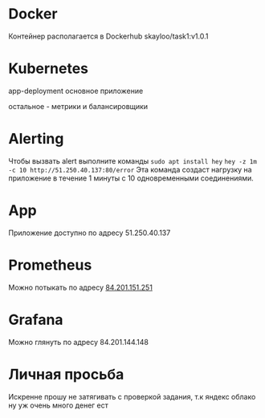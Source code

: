 # Docker 

Контейнер располагается в Dockerhub skayloo/task1:v1.0.1

# Kubernetes

app-deployment основное приложение

остальное - метрики и балансировщики

# Alerting
Чтобы вызвать alert выполните команды
```sudo apt install hey```
```hey -z 1m -c 10 http://51.250.40.137:80/error```
Эта команда создаст нагрузку на приложение в течение 1 минуты с 10 одновременными соединениями.

# App
Приложение доступно по адресу 51.250.40.137

# Prometheus
Можно потыкать по адресу [84.201.151.251](http://84.201.151.251/targets?search=)

# Grafana
Можно глянуть по адресу 84.201.144.148

# Личная просьба
Искренне прошу не затягивать с проверкой задания, т.к яндекс облако ну уж очень много денег ест
